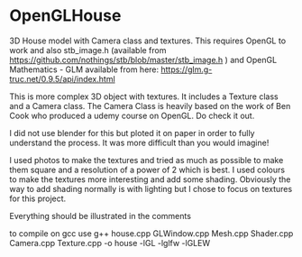 # OpenGLHouse
3D House model with Camera class and textures. This requires OpenGL to work and also stb_image.h (available from https://github.com/nothings/stb/blob/master/stb_image.h ) and OpenGL Mathematics - GLM available from here: https://glm.g-truc.net/0.9.5/api/index.html 

This is more complex 3D object with textures. It includes a Texture class and a Camera class. The Camera Class is heavily based on the work of Ben Cook who produced a udemy course on OpenGL. Do check it out. 

I did not use blender for this but ploted it on paper in order to fully understand the process. It was more difficult than you would imagine!

I used photos to make the textures and tried as much as possible to make them square and a resolution of a power of 2 which is best. I used colours to make the textures more interesting and add some shading. Obviously the way to add shading normally is with lighting but I chose to focus on textures for this project.

Everything should be illustrated in the comments

to compile on gcc use g++ house.cpp GLWindow.cpp Mesh.cpp Shader.cpp Camera.cpp Texture.cpp -o house  -lGL -lglfw -lGLEW


